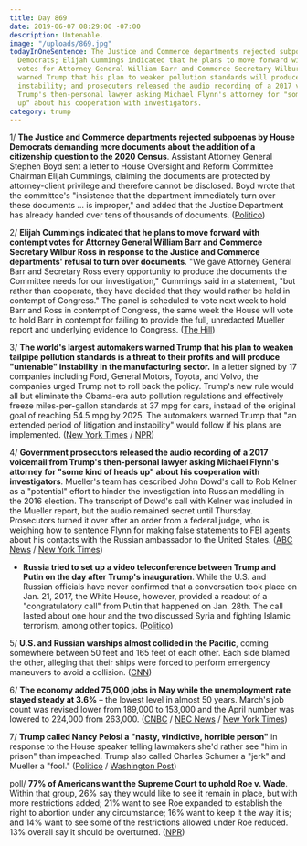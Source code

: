 ```yaml
---
title: Day 869
date: 2019-06-07 08:29:00 -07:00
description: Untenable.
image: "/uploads/869.jpg"
todayInOneSentence: The Justice and Commerce departments rejected subpoenas by House
  Democrats; Elijah Cummings indicated that he plans to move forward with contempt
  votes for Attorney General William Barr and Commerce Secretary Wilbur Ross; automakers
  warned Trump that his plan to weaken pollution standards will produce "untenable"
  instability; and prosecutors released the audio recording of a 2017 voicemail from
  Trump's then-personal lawyer asking Michael Flynn's attorney for "some kind of heads
  up" about his cooperation with investigators.
category: trump
---
```


1/ **The Justice and Commerce departments rejected subpoenas by House Democrats demanding more documents about the addition of a citizenship question to the 2020 Census**. Assistant Attorney General Stephen Boyd sent a letter to House Oversight and Reform Committee Chairman Elijah Cummings, claiming the documents are protected by attorney-client privilege and therefore cannot be disclosed. Boyd wrote that the committee's "insistence that the department immediately turn over these documents ... is improper," and added that the Justice Department has already handed over tens of thousands of documents. ([Politico](https://www.politico.com/story/2019/06/06/barr-ross-census-democrats-house-1356569))

2/ **Elijah Cummings indicated that he plans to move forward with contempt votes for Attorney General William Barr and Commerce Secretary Wilbur Ross in response to the Justice and Commerce departments' refusal to turn over documents**. "We gave Attorney General Barr and Secretary Ross every opportunity to produce the documents the Committee needs for our investigation," Cummings said in a statement, "but rather than cooperate, they have decided that they would rather be held in contempt of Congress." The panel is scheduled to vote next week to hold Barr and Ross in contempt of Congress, the same week the House will vote to hold Barr in contempt for failing to provide the full, unredacted Mueller report and underlying evidence to Congress. ([The Hill](https://thehill.com/regulation/447196-house-panel-moves-forward-with-contempt-votes-for-barr-ross-over-census-question))

3/ **The world's largest automakers warned Trump that his plan to weaken tailpipe pollution standards is a threat to their profits and will produce "untenable" instability in the manufacturing sector.** In a letter signed by 17 companies including Ford, General Motors, Toyota, and Volvo, the companies urged Trump not to roll back the policy. Trump's new rule would all but eliminate the Obama-era auto pollution regulations and effectively freeze miles-per-gallon standards at 37 mpg for  cars, instead of the original goal of reaching 54.5 mpg by 2025. The automakers warned Trump that "an extended period of litigation and instability" would follow if his plans are implemented. ([New York Times](https://www.nytimes.com/2019/06/06/climate/trump-auto-emissions-rollback-letter.html) / [NPR](https://www.npr.org/2019/06/06/730485234/carmakers-to-white-house-work-with-california-on-rules-for-greenhouse-gases))

4/ **Government prosecutors released the audio recording of a 2017 voicemail from Trump's then-personal lawyer asking Michael Flynn's attorney for "some kind of heads up" about his cooperation with investigators**. Mueller's team has described John Dowd's call to Rob Kelner as a "potential" effort to hinder the investigation into Russian meddling in the 2016 election. The transcript of Dowd's call with Kelner was included in the Mueller report, but the audio remained secret until Thursday. Prosecutors turned it over after an order from a federal judge, who is weighing how to sentence Flynn for making false statements to FBI agents about his contacts with the Russian ambassador to the United States. ([ABC News](https://abcnews.go.com/Politics/voicemailtrumps-lawyer-asks-michael-flynns-attorney-heads/story?id=63542167) / [New York Times](https://www.nytimes.com/2019/06/06/us/politics/flynn-dowd-obstruction.html))

* **Russia tried to set up a video teleconference between Trump and Putin on the day after Trump's inauguration**. While the U.S. and Russian officials have never confirmed that a conversation took place on Jan. 21, 2017, the White House, however, provided a readout of a "congratulatory call" from Putin that happened on Jan. 28th. The call lasted about one hour and the two discussed Syria and fighting Islamic terrorism, among other topics. ([Politico](https://www.politico.com/story/2019/06/06/fbi-trump-puting-call-inaguration-1356589))

5/ **U.S. and Russian warships almost collided in the Pacific**, coming somewhere between 50 feet and 165 feet of each other. Each side blamed the other, alleging that their ships were forced to perform emergency maneuvers to avoid a collision. ([CNN](https://www.cnn.com/2019/06/07/politics/us-russia-navy-near-collision-intl/index.html))

6/ **The economy added 75,000 jobs in May while the unemployment rate stayed steady at 3.6%** – the lowest level in almost 50 years. March's job count was revised lower from 189,000 to 153,000 and the April number was lowered to 224,000 from 263,000. ([CNBC](https://www.cnbc.com/2019/06/07/nonfarm-payrolls-unemployment-rate-may-2019.html) / [NBC News](https://www.nbcnews.com/business/economy/economy-added-just-75-000-jobs-may-amid-ongoing-trade-n1014956) / [New York Times](https://www.nytimes.com/2019/06/07/business/economy/may-jobs-report-economy.html))

7/ **Trump called Nancy Pelosi a "nasty, vindictive, horrible person"** in response to the House speaker telling lawmakers she'd rather see "him in prison" than impeached. Trump also called Charles Schumer a "jerk" and Mueller a "fool." ([Politico](https://www.politico.com/story/2019/06/06/trump-pelosi-nasty-vindictive-ingraham-1356595) / [Washington Post](https://www.washingtonpost.com/politics/trump-calls-pelosi-a-nasty-vindictive-horrible-person-after-she-said-shed-like-to-see-him-in-prison/2019/06/07/ad19058c-890b-11e9-98c1-e945ae5db8fb_story.html))

poll/ **77% of Americans want the Supreme Court to uphold Roe v. Wade**. Within that group, 26% say they would like to see it remain in place, but with more restrictions added; 21% want to see Roe expanded to establish the right to abortion under any circumstance; 16% want to keep it the way it is; and 14% want to see some of the restrictions allowed under Roe reduced. 13% overall say it should be overturned. ([NPR](https://www.npr.org/2019/06/07/730183531/poll-majority-want-to-keep-abortion-legal-but-they-also-want-restrictions))